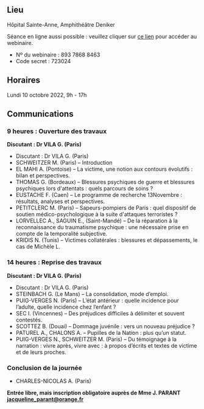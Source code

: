 ## Lieu
Hôpital Sainte-Anne, Amphithéâtre Deniker

Séance en ligne aussi possible : veuillez cliquer sur [ce lien](https://us02web.zoom.us/j/89378688463?pwd=dnF2LzNYV2lHTzlkamNNL2phMzlhdz09) pour accéder au webinaire.
- Nº du webinaire : 893 7868 8463
- Code secret : 723024

## Horaires
Lundi 10 octobre 2022, 9h - 17h

## Communications

### 9 heures : Ouverture des travaux
__Discutant : Dr VILA G. (Paris)__

- Discutant : Dr VILA G. (Paris)
- SCHWEITZER M. (Paris) – Introduction
- EL MAHI A. (Pontoise) – La victime, une notion aux contours évolutifs : bilan et perspectives.
- THOMAS G. (Bordeaux) – Blessures psychiques de guerre et blessures psychiques lors d'attentats : quels parcours de soins ?
- EUSTACHE F. (Caen) – Le programme de recherche 13Novembre : résultats, analyses et perspectives.
- PETITCLERC M. (Paris) – Sapeurs-pompiers de Paris : quel dispositif de soutien médico-psychologique à la suite d'attaques terroristes ?
- LORVELLEC A., SAGUIN E., (Saint-Mandé) – De la réparation à la reconnaissance du traumatisme psychique : une nécessaire prise en compte de la temporalité subjective.
- KRIDIS N. (Tunis) – Victimes collatérales : blessures et dépassements, le cas de Michèle L.

### 14 heures : Reprise des travaux
__Discutant : Dr VILA G. (Paris)__

- Discutant : Dr VILA G. (Paris)
- STEINBACH G. (Le Mans) – La consolidation, mode d’emploi.
- PUIG-VERGES N. (Paris) – L’état antérieur : quelle incidence pour l’adulte, quelle incidence chez l’enfant ?
- SEC I. (Vincennes) – Des préjudices difficiles à délimiter et souvent contestés.
- SCOTTEZ B. (Douai) – Dommage juvénile : vers un nouveau préjudice ?
- PATUREL A., CHALONS A. – Pupilles de la Nation : plus qu’un statut.
- PUIG-VERGES N., SCHWEITZER M. (Paris) – Du témoignage à la narration : vivre après, vivre avec : à propos d’écrits et textes de victime et de leurs proches.

### Conclusion de la journée
- CHARLES-NICOLAS A. (Paris)

**Entrée libre, mais inscription obligatoire auprès de Mme J. PARANT jacqueline_parant@orange.fr**
